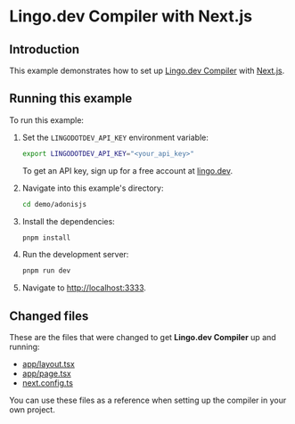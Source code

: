 # Lingo.dev Compiler with Next.js

## Introduction

This example demonstrates how to set up [Lingo.dev Compiler](https://lingo.dev/en/compiler/) with [Next.js](https://adonisjs.com/).

## Running this example

To run this example:

1. Set the `LINGODOTDEV_API_KEY` environment variable:

   ```bash
   export LINGODOTDEV_API_KEY="<your_api_key>"
   ```

   To get an API key, sign up for a free account at [lingo.dev](https://lingo.dev).

2. Navigate into this example's directory:

   ```bash
   cd demo/adonisjs
   ```

3. Install the dependencies:

   ```bash
   pnpm install
   ```

4. Run the development server:

   ```bash
   pnpm run dev
   ```

5. Navigate to <http://localhost:3333>.

## Changed files

These are the files that were changed to get **Lingo.dev Compiler** up and running:

- [app/layout.tsx](./app/layout.tsx)
- [app/page.tsx](./app/page.tsx)
- [next.config.ts](./next.config.ts)

You can use these files as a reference when setting up the compiler in your own project.
